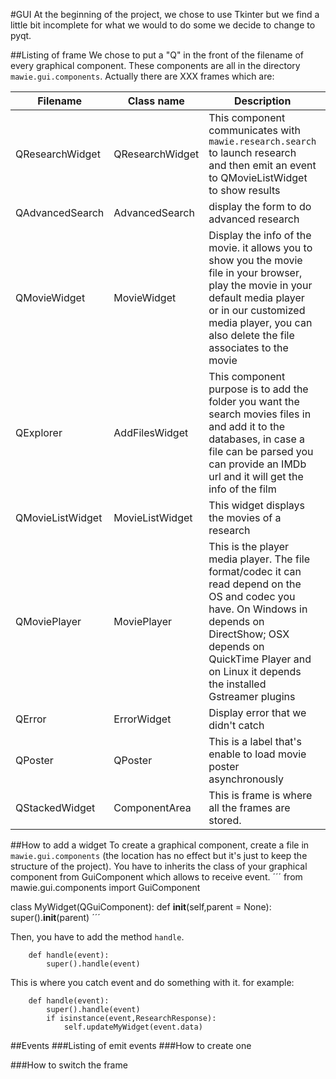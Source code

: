 #GUI
At the beginning of the project, we chose to use Tkinter but we find a little bit incomplete for what we would to do
some we decide to change to pyqt.



##Listing of frame
We chose to put a "Q" in the front of the filename of every graphical component. These components are all in the
directory ``` mawie.gui.components ```.
Actually there are XXX frames which are:

Filename | Class name | Description | Inherits |
----------|-----------|------------|-------------
QResearchWidget|QResearchWidget| This component communicates with ```mawie.research.search```  to launch research and then emit an event to QMovieListWidget to show results
QAdvancedSearch|AdvancedSearch|display the form to do advanced research
QMovieWidget|MovieWidget| Display the info of the movie. it allows you to show you the movie file in your browser, play the movie in your default media player or in our customized media player, you can also delete the file associates to the movie
QExplorer|AddFilesWidget| This component purpose is to add the folder you want the search movies files in and add it to the databases, in case a file can be parsed you can provide an IMDb url and it will get the info of the film
QMovieListWidget|MovieListWidget| This widget displays the movies of a research
QMoviePlayer| MoviePlayer| This is the player media player. The file format/codec it can read depend on the OS and codec you have. On Windows in depends on DirectShow; OSX depends on QuickTime Player and on Linux it depends  the installed Gstreamer plugins
QError|ErrorWidget|Display error that we didn't catch
QPoster|QPoster| This is a label that's enable to load movie poster asynchronously 
QStackedWidget|ComponentArea|This is frame is where all the frames are stored.



##How to add a widget
To create a graphical component, create a file in ```mawie.gui.components``` (the location has no effect but it's just to keep the structure of the project).
You have to inherits the class of your graphical component from GuiComponent which allows to receive event. 
´´´
from mawie.gui.components import GuiComponent

class MyWidget(QGuiComponent):
    def __init__(self,parent = None):
        super().__init__(parent)
´´´

Then, you have to add the method ```handle```. 
```
    def handle(event):
        super().handle(event)
```
This is where you catch event and do something with it. for example:
```
	def handle(event):
        super().handle(event)
        if isinstance(event,ResearchResponse):
            self.updateMyWidget(event.data)

```
##Events
###Listing of emit events
###How to create one






###How to switch the frame


